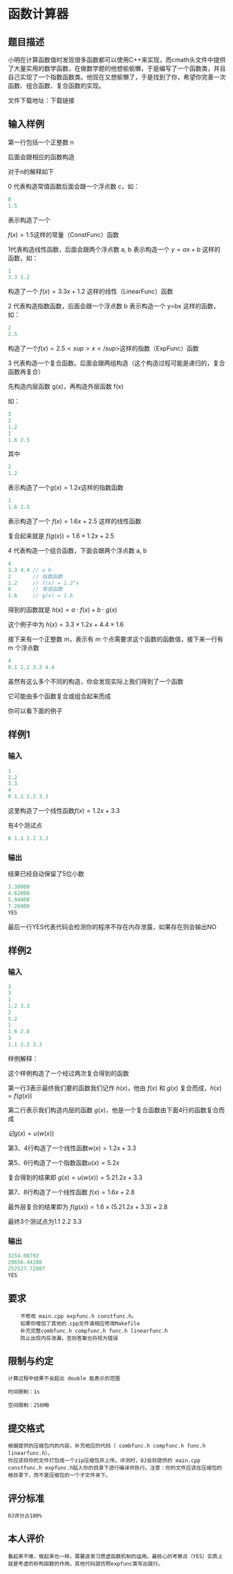 # 函数计算器
## 题目描述

小明在计算函数值时发现很多函数都可以使用C++来实现，而cmath头文件中提供了大量实用的数学函数，在做数学题的他想偷偷懒，于是编写了一个函数类，并且自己实现了一个指数函数类。他现在又想偷懒了，于是找到了你，希望你完善一次函数、组合函数、复合函数的实现。

文件下载地址：下载链接


## 输入样例

第一行包括一个正整数 n

后面会跟相应的函数构造

对于n的解释如下

0 代表构造常值函数后面会跟一个浮点数 c，如：
```c++
0
1.5
```
表示构造了一个

$f(x)=1.5$这样的常量（ConstFunc）函数

1代表构造线性函数，后面会跟两个浮点数 a, b 表示构造一个 $y=ax+b$ 这样的函数，如：
```c++
1
3.3 1.2
```
构造了一个 $f(x)=3.3x+1.2$ 这样的线性（LinearFunc）函数

2 代表构造指数函数，后面会跟一个浮点数 b 表示构造一个 y=bx 这样的函数，如：
```c++
2 
2.5
```
构造了一个$f(x)=2.5<sup>x</sup>$这样的指数（ExpFunc）函数

3 代表构造一个复合函数。后面会跟两组构造（这个构造过程可能是递归的，复合函数再复合）

先构造内层函数 g(x)，再构造外层函数 f(x)

如：
```c++
3
2
1.2
1
1.6 2.5
```
其中
```c++
2
1.2
```
表示构造了一个$g(x)=1.2x$这样的指数函数
```c++
1
1.6 2.5
```
表示构造了一个 $f(x)=1.6x+2.5$ 这样的线性函数

复合起来就是 $f(g(x))=1.6×1.2x+2.5$

4 代表构造一个组合函数，下面会跟两个浮点数 a, b
```c++
4
3.3 4.4 // a b
2       // 指数函数
1.2     // f(x) = 1.2^x
0       // 常值函数
1.6     // g(x) = 1.6
```
得到的函数就是 $h(x)=a⋅f(x)+b⋅g(x)$

这个例子中为 $h(x)=3.3×1.2x+4.4×1.6$

接下来有一个正整数 m，表示有 m 个点需要求这个函数的函数值，接下来一行有 m 个浮点数
```c++
4
0.1 2.2 3.3 4.4
```
虽然有这么多个不同的构造，你会发现实际上我们得到了一个函数

它可能由多个函数复合或组合起来而成

你可以看下面的例子
## 样例1

### 输入
```c++
1
1.2
3.3
4
0 1.1 2.2 3.3
```
这里构造了一个线性函数$f(x)=1.2x+3.3$

有4个测试点
```c++
0 1.1 2.2 3.3
```
### 输出

结果已经自动保留了5位小数
```c++
3.30000
4.62000
5.94000
7.26000
YES
```
最后一行YES代表代码会检测你的程序不存在内存泄露，如果存在则会输出NO
## 样例2

### 输入
```c++
3
3
1
1.2 3.3
2
5.2
1
1.6 2.8
3
1.1 2.2 3.3
```
样例解释：

这个样例构造了一个经过两次复合得到的函数

第一行3表示最终我们要的函数我们记作 $h(x)$，他由 $f(x)$ 和 $g(x)$ 复合而成，$h(x)=f(g(x))$

第二行表示我们构造内层的函数 $g(x)$，他是一个复合函数由下面4行的函数复合而成

$记 g(x)=u(w(x))$

第3、4行构造了一个线性函数$w(x)=1.2x+3.3$

第5、6行构造了一个指数函数$u(x)=5.2x$

复合得到的结果即 $g(x)=u(w(x))=5.21.2x+3.3$

第7、8行构造了一个线性函数 $f(x)=1.6x+2.8$

最外层复合的结果即为 $f(g(x))=1.6×(5.21.2x+3.3)+2.8$

最终3个测试点为1.1 2.2 3.3

### 输出
```c++
3254.08792
28656.44288
252527.72887
YES
```
## 要求
```
    不修改 main.cpp expfunc.h constfunc.h。
    如果你增加了其他的.cpp文件请相应修改Makefile
    补充完整combfunc.h compfunc.h func.h linearfunc.h
    防止出现内存泄漏，否则答案也将视为错误
```
## 限制与约定

    计算过程中结果不会超出 double 能表示的范围

    时间限制：1s

    空间限制：256MB
## 提交格式

    根据提供的压缩包内的内容，补充相应的代码（ combfunc.h compfunc.h func.h linearfunc.h）。
    你应该将你的文件打包成一个zip压缩包并上传。评测时，OJ会将提供的 main.cpp constfunc.h expfunc.h贴入你的目录下进行编译并执行。注意：你的文件应该在压缩包的根目录下，而不是压缩包的一个子文件夹下。

## 评分标准

    OJ评分占100%

    


## 本人评价
    看起来不难，做起来也一样。需要逐渐习惯虚函数机制的运用。最核心的考察点（YES）实质上就是考虚的析构函数的作用。其他代码就仿照expfunc类写出就行。

